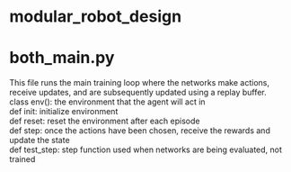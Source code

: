 # modular_robot_design
# both_main.py  
This file runs the main training loop where the networks make actions, receive updates, and are subsequently updated using a replay buffer.  
class env(): the environment that the agent will act in  
  def init: initialize environment  
  def reset: reset the environment after each episode  
  def step: once the actions have been chosen, receive the rewards and update the state  
  def test_step: step function used when networks are being evaluated, not trained  

